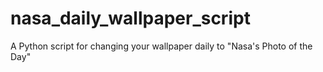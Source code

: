 # nasa_daily_wallpaper_script
A Python script for changing your wallpaper daily to "Nasa's Photo of the Day"
